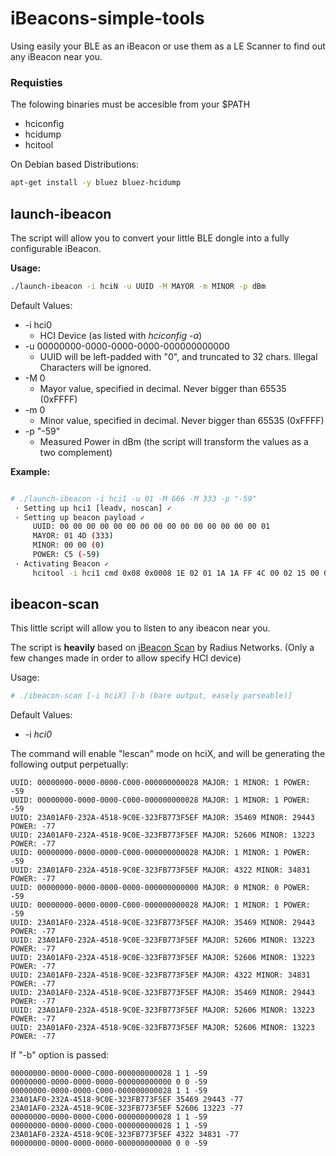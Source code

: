 # iBeacons-simple-tools
Using easily your BLE as an iBeacon or use them as a LE Scanner to find out any iBeacon near you.

### Requisties

The folowing binaries must be accesible from your $PATH
 * hciconfig
 * hcidump
 * hcitool

On Debian based Distributions:
```bash
apt-get install -y bluez bluez-hcidump
```


## launch-ibeacon
The script will allow you to convert your little BLE dongle into a fully configurable iBeacon.

**Usage:**
```bash
./launch-ibeacon -i hciN -u UUID -M MAYOR -m MINOR -p dBm
```
Default Values:
 * -i hci0
   * HCI Device (as listed with _hciconfig -a_)
 * -u 00000000-0000-0000-0000-000000000000
   * UUID will be left-padded with "0", and truncated to 32 chars. Illegal Characters will be ignored.
 * -M 0
   * Mayor value, specified in decimal. Never bigger than 65535 (0xFFFF)
 * -m 0
   * Minor value, specified in decimal. Never bigger than 65535 (0xFFFF)
 * -p "-59"
   * Measured Power in dBm (the script will transform the values as a two complement)

**Example:**
```bash

# ./launch-ibeacon -i hci1 -u 01 -M 666 -M 333 -p "-59"
 · Setting up hci1 [leadv, noscan] ✓
 · Setting up beacon payload ✓
     UUID: 00 00 00 00 00 00 00 00 00 00 00 00 00 00 00 01
     MAYOR: 01 4D (333)
     MINOR: 00 00 (0)
     POWER: C5 (-59)
 · Activating Beacon ✓
     hcitool -i hci1 cmd 0x08 0x0008 1E 02 01 1A 1A FF 4C 00 02 15 00 00 00 00 00 00 00 00 00 00 00 00 00 00 00 01 01 4D 00 00 C5 00

 ```


## ibeacon-scan
This little script will allow you to listen to any ibeacon near you.

The script is **heavily** based on [iBeacon Scan](http://developer.radiusnetworks.com/ibeacon/idk/ibeacon_scan) by Radius Networks.
(Only a few changes made in order to allow specify HCI device)

Usage:
```bash
# ./ibeacon-scan [-i hciX] [-b (bare output, easely parseable)]
````

Default Values:
 * -i _hci0_


The command will enable "lescan" mode on hciX, and will be generating the following output perpetually:
```text
UUID: 00000000-0000-0000-C000-000000000028 MAJOR: 1 MINOR: 1 POWER: -59
UUID: 00000000-0000-0000-C000-000000000028 MAJOR: 1 MINOR: 1 POWER: -59
UUID: 23A01AF0-232A-4518-9C0E-323FB773F5EF MAJOR: 35469 MINOR: 29443 POWER: -77
UUID: 23A01AF0-232A-4518-9C0E-323FB773F5EF MAJOR: 52606 MINOR: 13223 POWER: -77
UUID: 00000000-0000-0000-C000-000000000028 MAJOR: 1 MINOR: 1 POWER: -59
UUID: 23A01AF0-232A-4518-9C0E-323FB773F5EF MAJOR: 4322 MINOR: 34831 POWER: -77
UUID: 00000000-0000-0000-0000-000000000000 MAJOR: 0 MINOR: 0 POWER: -59
UUID: 00000000-0000-0000-C000-000000000028 MAJOR: 1 MINOR: 1 POWER: -59
UUID: 23A01AF0-232A-4518-9C0E-323FB773F5EF MAJOR: 35469 MINOR: 29443 POWER: -77
UUID: 23A01AF0-232A-4518-9C0E-323FB773F5EF MAJOR: 52606 MINOR: 13223 POWER: -77
UUID: 23A01AF0-232A-4518-9C0E-323FB773F5EF MAJOR: 52606 MINOR: 13223 POWER: -77
UUID: 23A01AF0-232A-4518-9C0E-323FB773F5EF MAJOR: 4322 MINOR: 34831 POWER: -77
UUID: 23A01AF0-232A-4518-9C0E-323FB773F5EF MAJOR: 35469 MINOR: 29443 POWER: -77
UUID: 23A01AF0-232A-4518-9C0E-323FB773F5EF MAJOR: 52606 MINOR: 13223 POWER: -77
UUID: 23A01AF0-232A-4518-9C0E-323FB773F5EF MAJOR: 52606 MINOR: 13223 POWER: -77
```

If "-b" option is passed:
```text
00000000-0000-0000-C000-000000000028 1 1 -59
00000000-0000-0000-0000-000000000000 0 0 -59
00000000-0000-0000-C000-000000000028 1 1 -59
23A01AF0-232A-4518-9C0E-323FB773F5EF 35469 29443 -77
23A01AF0-232A-4518-9C0E-323FB773F5EF 52606 13223 -77
00000000-0000-0000-C000-000000000028 1 1 -59
00000000-0000-0000-C000-000000000028 1 1 -59
23A01AF0-232A-4518-9C0E-323FB773F5EF 4322 34831 -77
00000000-0000-0000-0000-000000000000 0 0 -59
```



